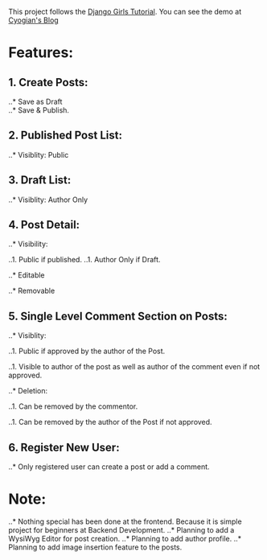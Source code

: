 This project follows the [Django Girls Tutorial](https://tutorial.djangogirls.org/en/).
You can see the demo at [Cyogian's Blog](https://cyogian.pythonanywhere.com/)

# Features:

## 1. Create Posts:

..* Save as Draft  
..* Save & Publish.
  
## 2. Published Post List:
  
..* Visiblity:  Public
 
## 3. Draft List:
  
..* Visiblity:  Author Only

## 4. Post Detail:
  
..* Visibility:

..1. Public if published.
..1. Author Only if Draft.
    
..* Editable
  
..* Removable

## 5. Single Level Comment Section on Posts:

..* Visiblity: 

..1. Public if approved by the author of the Post.
    
..1. Visible to author of the post as well as author of the comment even if not approved.
    
..* Deletion:
  
..1. Can be removed by the commentor.
    
..1. Can be removed by the author of the Post if not approved.
 
## 6. Register New User:

..* Only registered user can create a post or add a comment.
  
# Note: 
 
..* Nothing special has been done at the frontend. Because it is simple project for beginners at Backend Development.
..* Planning to add a WysiWyg Editor for post creation.
..* Planning to add author profile.
..* Planning to add image insertion feature to the posts.

